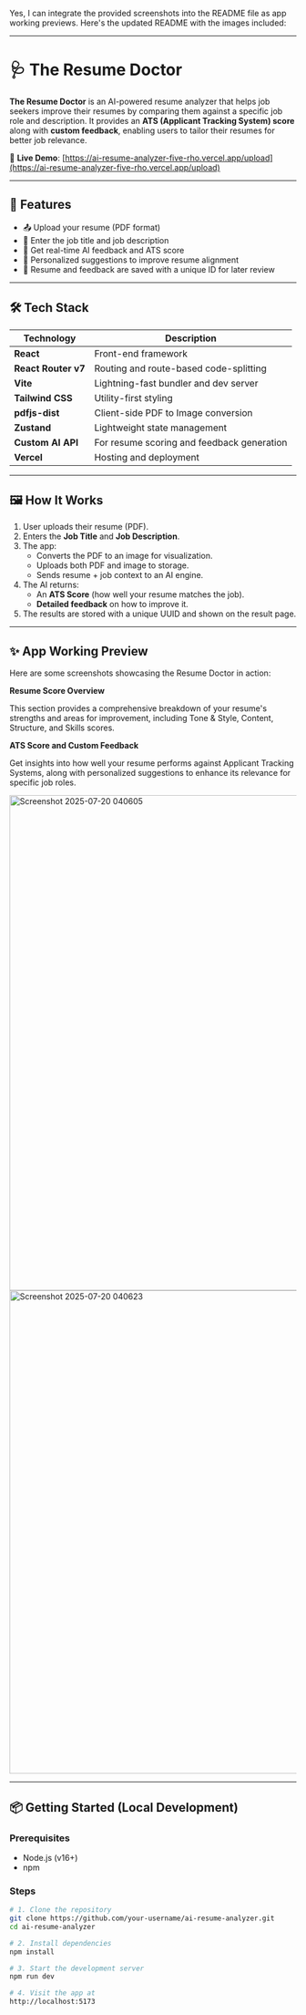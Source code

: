 Yes, I can integrate the provided screenshots into the README file as app working previews. Here's the updated README with the images included:

-----

# 🩺 The Resume Doctor

**The Resume Doctor** is an AI-powered resume analyzer that helps job seekers improve their resumes by comparing them against a specific job role and description. It provides an **ATS (Applicant Tracking System) score** along with **custom feedback**, enabling users to tailor their resumes for better job relevance.

🔗 **Live Demo**: [https://ai-resume-analyzer-five-rho.vercel.app/upload](https://ai-resume-analyzer-five-rho.vercel.app/upload)

-----

## 🚀 Features

  - 📤 Upload your resume (PDF format)
  - 🧠 Enter the job title and job description
  - 🤖 Get real-time AI feedback and ATS score
  - 📝 Personalized suggestions to improve resume alignment
  - 💾 Resume and feedback are saved with a unique ID for later review

-----

## 🛠️ Tech Stack

| Technology | Description |
|---|---|
| **React** | Front-end framework |
| **React Router v7** | Routing and route-based code-splitting |
| **Vite** | Lightning-fast bundler and dev server |
| **Tailwind CSS** | Utility-first styling |
| **pdfjs-dist** | Client-side PDF to Image conversion |
| **Zustand** | Lightweight state management |
| **Custom AI API** | For resume scoring and feedback generation |
| **Vercel** | Hosting and deployment |

-----

## 🖼️ How It Works

1.  User uploads their resume (PDF).
2.  Enters the **Job Title** and **Job Description**.
3.  The app:
      - Converts the PDF to an image for visualization.
      - Uploads both PDF and image to storage.
      - Sends resume + job context to an AI engine.
4.  The AI returns:
      - An **ATS Score** (how well your resume matches the job).
      - **Detailed feedback** on how to improve it.
5.  The results are stored with a unique UUID and shown on the result page.

-----

## ✨ App Working Preview

Here are some screenshots showcasing the Resume Doctor in action:

**Resume Score Overview**

This section provides a comprehensive breakdown of your resume's strengths and areas for improvement, including Tone & Style, Content, Structure, and Skills scores.

**ATS Score and Custom Feedback**

Get insights into how well your resume performs against Applicant Tracking Systems, along with personalized suggestions to enhance its relevance for specific job roles.

<img width="1889" height="869" alt="Screenshot 2025-07-20 040605" src="https://github.com/user-attachments/assets/43e47348-80e0-41fa-9958-5291a1752b99" />

<img width="1847" height="848" alt="Screenshot 2025-07-20 040623" src="https://github.com/user-attachments/assets/b0440de5-1515-4e73-92db-8eaf1bf9ae74" />



-----

## 📦 Getting Started (Local Development)

### Prerequisites

  - Node.js (v16+)
  - npm

### Steps

```bash
# 1. Clone the repository
git clone https://github.com/your-username/ai-resume-analyzer.git
cd ai-resume-analyzer

# 2. Install dependencies
npm install

# 3. Start the development server
npm run dev

# 4. Visit the app at
http://localhost:5173
```
